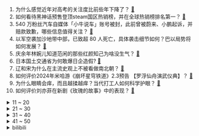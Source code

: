 1. 为什么感觉近年对高考的关注度比前些年下降了？ [:link:](https://www.zhihu.com/question/658292714)
2. 如何看待黑神话预售登顶steam国区热销榜，并在全球热销榜排名第一？ [:link:](https://www.zhihu.com/question/658382370)
3. 540 万粉丝汽车自媒体「小牛说车」账号被封，此前曾被蔚来、小鹏起诉，并赔款致歉，哪些信息值得关注？ [:link:](https://www.zhihu.com/question/658385839)
4. 以军空袭加沙地带中部，已致超 80 人死亡，具体袭击细节如何？巴以局势将如何发展？ [:link:](https://www.zhihu.com/question/658425563)
5. 庆余年林婉儿知道范闲的那些红颜知己为啥没生气？ [:link:](https://www.zhihu.com/question/658003950)
6. 日本国土交通省为何敢爆日企造假? [:link:](https://www.zhihu.com/question/658093990)
7. 辽和宋为什么在主流史观上不被看做南北朝？ [:link:](https://www.zhihu.com/question/34842358)
8. 如何评价2024年米哈游《崩坏星穹铁道》2.3预告 【罗浮仙舟演武仪典】？ [:link:](https://www.zhihu.com/question/658356458)
9. 为什么眼睛会痒，而且越揉越痒？当代打工人如何科学护眼？ [:link:](https://www.zhihu.com/question/657765703)
10. 如何评价刘亦菲在新剧《玫瑰的故事》中的表现？ [:link:](https://www.zhihu.com/question/658424732)
<details>
<summary>11 ~ 20</summary>

11. 写作时过度追求描写的准确性，控制不住使用过量修饰词怎么办？ [:link:](https://www.zhihu.com/question/658319622)
12. 为什么很多高学历人才也不能脱离低级趣味？ [:link:](https://www.zhihu.com/question/655505386)
13. 诸葛亮自古以来人气那么高，为什么《诸葛亮集》却流失了呢？ [:link:](https://www.zhihu.com/question/657008030)
14. 蜜蜂为什么会心甘情愿地在人造的蜂箱中筑巢？蜂箱的形状和蜜蜂圆形的窝一点不一样啊? [:link:](https://www.zhihu.com/question/388194938)
15. 怎样判断一个人的智商在你之上？ [:link:](https://www.zhihu.com/question/630165959)
16. 美联储降息预期下降，黄金、白银期现货均大跌，中国央行结束十八连增，5月暂停增持黄金，哪些信息值得关注？ [:link:](https://www.zhihu.com/question/658384830)
17. 科学家称可能存在一个反宇宙，与我们的宇宙发生量子纠缠，怎样看待这一观点？ [:link:](https://www.zhihu.com/question/658379919)
18. 为什么越博学多识、见多识广的人越不固化死板？这似乎不符合统计学中「样本越多结果越趋同」的规律？ [:link:](https://www.zhihu.com/question/658399816)
19. 如何看待《崩坏：星穹铁道》发布的交错轨道导航“三月七”? [:link:](https://www.zhihu.com/question/658393318)
20. 2024 LPL 夏季赛UP 2:1 WBG，如何评价这场比赛？ [:link:](https://www.zhihu.com/question/658428177)
</details>
<details>
<summary>21 ~ 30</summary>

21. 根据克洛琳德传说任务，为什么米哈游的玩家似乎对TRPG的包容性如此之大？ [:link:](https://www.zhihu.com/question/658333891)
22. 如何评价《崩坏：星穹铁道》中角色 “三月七” 新形态? [:link:](https://www.zhihu.com/question/658380752)
23. 有哪些李白的经典古诗词？ [:link:](https://www.zhihu.com/question/431061642)
24. 有哪个瞬间曾让你难以抑制的想哭？ [:link:](https://www.zhihu.com/question/21781757)
25. 高考后抓紧时间提升自己还是彻底放飞自我，张朝阳直播建议「放飞自我，高考太累对自己好点」，你会如何选择？ [:link:](https://www.zhihu.com/question/658425742)
26. 如何评价庄达菲、陈昊宇主演的电影《我才不要和你做朋友呢》？ [:link:](https://www.zhihu.com/question/657791137)
27. 如何评价《黑神话》典藏版售价与推荐配置？ [:link:](https://www.zhihu.com/question/658336973)
28. 有哪些文学短句陪你走过颠沛流离的日子？ [:link:](https://www.zhihu.com/question/658354579)
29. 如何评价龙飞执导，胡歌、高圆圆主演的电影《走走停停》？ [:link:](https://www.zhihu.com/question/604180912)
30. 如何看待迪丽热巴的推理能力？ [:link:](https://www.zhihu.com/question/657831594)
</details>
<details>
<summary>31 ~ 40</summary>

31. 如何评价电影《谈判专家》? [:link:](https://www.zhihu.com/question/425576987)
32. 3岁半刚上幼儿园的孩子每天最晚6点 50 起床，车程 30 分钟会太辛苦吗？ [:link:](https://www.zhihu.com/question/658093782)
33. 应该如何评价《巴黎圣母院》中的副主教克洛德？ [:link:](https://www.zhihu.com/question/276777908)
34. 多地跟进！房地产融资「白名单」项目密集落地，此事意味着什么？将给房地产市场带来哪些影响？ [:link:](https://www.zhihu.com/question/658243456)
35. 如何评价刘亦菲的新剧《玫瑰的故事》？ [:link:](https://www.zhihu.com/question/620702199)
36. 2024 夏日游戏节中，《崩坏：星穹铁道》三月七的新形态，符合你的预期么？ [:link:](https://www.zhihu.com/question/658381758)
37. 对人生有什么感悟？ [:link:](https://www.zhihu.com/question/658261489)
38. 如何评价《鸣潮》吟霖卡池在第二日持久力不足？ [:link:](https://www.zhihu.com/question/658314005)
39. 张学友因感染呼吸道合胞病毒，临时取消演唱会，成人感染 RSV 可能有哪些原因？ [:link:](https://www.zhihu.com/question/658343420)
40. 想知道你们哪里高中都几点起床? [:link:](https://www.zhihu.com/question/654778357)
</details>
<details>
<summary>41 ~ 50</summary>

41. 程序员为什么要时刻保持危机感？ [:link:](https://www.zhihu.com/question/614699574)
42. 中年人找不到工作的原因是什么？ [:link:](https://www.zhihu.com/question/658233073)
43. 端午节在不同地区的习俗有哪些差异？ [:link:](https://www.zhihu.com/question/658082721)
44. 冥王星为什么会被踢出 9 大行星？ [:link:](https://www.zhihu.com/question/573671498)
45. 如何评价杨超越在《墨雨云间》饰演的姜梨一角，演技是否有进步？ [:link:](https://www.zhihu.com/question/658054730)
46. 中国这么大的光伏产业为什么不用来制氢? [:link:](https://www.zhihu.com/question/646782236)
47. 如何评价肖央主演的喜剧犯罪电影《扫黑·绝不放弃》？ [:link:](https://www.zhihu.com/question/656302873)
48. 如何评价 2024 高考英语题，难度如何？ [:link:](https://www.zhihu.com/question/658407049)
49. 有什么办法能「硬控」孩子的视力一个暑假，打破开学必换眼镜的魔咒？ [:link:](https://www.zhihu.com/question/658044924)
50. 夏天有哪些开胃又简单的菜？ [:link:](https://www.zhihu.com/question/544547522)
</details><details>
<summary>bilibili</summary>

</details>